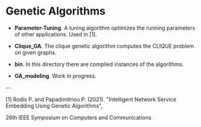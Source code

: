 # Genetic Algorithms

* **Parameter-Tuning**. A tuning algorithm optimizes the running parameters of other applications. Used in [1].

* **Clique_GA**. The clique genetic algorithm computes the CLIQUE problem on given graphs.
 
* **bin**. In this directory there are compiled instances of the algorithms.

* **GA_modeling**. Work in progress.
  
 --    
    
[1] Rodis P. and Papadimitriou P. (2021). "Intelligent Network Service Embedding Using Genetic Algorithms",

26th IEEE Symposium on Computers and Communications
